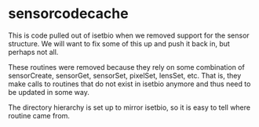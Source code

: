 # sensorcodecache
This is code pulled out of isetbio when we removed support for the sensor structure. We will want to fix some of this up and push it back in, but perhaps not all.

These routines were removed because they rely on some combination of sensorCreate, sensorGet, sensorSet, pixelSet, lensSet, etc.  That is, they make calls to routines that do not exist in isetbio anymore and thus need to be updated in some way.

The directory hierarchy is set up to mirror isetbio, so it is easy to tell where routine came from.

